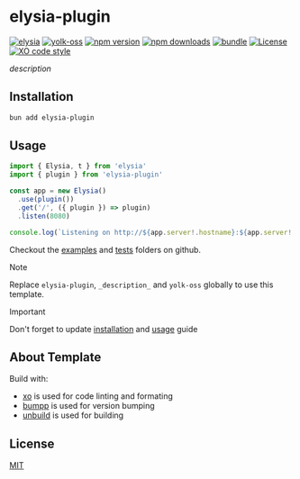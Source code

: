 # elysia-plugin

[![elysia][elysia-src]][elysia-href]
[![yolk-oss][yolk-src]][yolk-href]
[![npm version][npm-version-src]][npm-version-href]
[![npm downloads][npm-downloads-src]][npm-downloads-href]
[![bundle][bundle-src]][bundle-href]
[![License][license-src]][license-href]
[![XO code style][code-style-src]][code-style-href]

_description_

## Installation

```bash
bun add elysia-plugin
```

## Usage

```ts
import { Elysia, t } from 'elysia'
import { plugin } from 'elysia-plugin'

const app = new Elysia()
  .use(plugin())
  .get('/', ({ plugin }) => plugin)
  .listen(8080)

console.log(`Listening on http://${app.server!.hostname}:${app.server!.port}`)
```

Checkout the [examples](./examples) and [tests](./tests) folders on github.

> [!NOTE]
> Replace `elysia-plugin`, `_description_` and `yolk-oss` globally to use this template.

> [!IMPORTANT]
> Don't forget to update [installation](#installation) and [usage](#usage) guide

## About Template

Build with:

- [xo](https://github.com/xojs/xo) is used for code linting and formating
- [bumpp](https://github.com/antfu/bumpp) is used for version bumping
- [unbuild](https://github.com/unjs/unbuild) is used for building

## License

[MIT](./LICENSE)

<!-- Badges -->

[elysia-src]: https://img.shields.io/badge/%F0%9F%A6%8A-f6f8fa?style=flat-square&label=elysia&labelColor=f06292
[elysia-href]: https://elysiajs.com/
[yolk-src]: https://img.shields.io/badge/yolk-template-blue.svg?logo=data:image/svg%2bxml;base64,PHN2ZyB3aWR0aD0iODAwIiBoZWlnaHQ9IjgwMCIgdmlld0JveD0iMCAwIDgwMCA4MDAiIGZpbGw9Im5vbmUiIHhtbG5zPSJodHRwOi8vd3d3LnczLm9yZy8yMDAwL3N2ZyI+CjxyZWN0IHdpZHRoPSI4MDAiIGhlaWdodD0iODAwIiBmaWxsPSIjRUZFQkU4Ii8+CjxyZWN0IHg9IjQwNSIgeT0iMTI1IiB3aWR0aD0iMjcwIiBoZWlnaHQ9IjI3MCIgcng9IjYwIiBmaWxsPSIjRjRCQjI5Ii8+CjxjaXJjbGUgY3g9IjU0MCIgY3k9IjI2MCIgcj0iMTM1IiBmaWxsPSIjRjRCQjI5Ii8+Cjwvc3ZnPgo=&style=flat-square&labelColor=EFEBE8&color=F4BB29
[yolk-href]: https://github.com/yolk-oss/elysia-plugin-template
[npm-version-src]: https://img.shields.io/npm/v/elysia-plugin?style=flat-square&labelColor=EFEBE8&color=F4BB29
[npm-version-href]: https://npmjs.com/package/elysia-plugin
[npm-downloads-src]: https://img.shields.io/npm/dm/elysia-plugin?style=flat-square&labelColor=EFEBE8&color=F4BB29
[npm-downloads-href]: https://npmjs.com/package/elysia-plugin
[bundle-src]: https://img.shields.io/bundlephobia/minzip/elysia-plugin?style=flat-square&labelColor=EFEBE8&color=F4BB29&label=bundlephobia
[bundle-href]: https://bundlephobia.com/result?p=elysia-plugin
[license-src]: https://img.shields.io/github/license/yolk-oss/elysia-plugin.svg?style=flat-square&labelColor=EFEBE8&color=F4BB29
[license-href]: https://github.com/yolk-oss/elysia-plugin/blob/main/LICENSE
[code-style-src]: https://shields.io/badge/code_style-5ed9c7?style=flat-square&logo=xo&logoColor=black&color=F4BB29&labelColor=EFEBE8
[code-style-href]: https://github.com/xojs/xo
